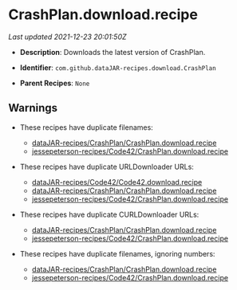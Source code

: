 # CrashPlan.download.recipe

_Last updated 2021-12-23 20:01:50Z_

- **Description**: Downloads the latest version of CrashPlan.

- **Identifier**: `com.github.dataJAR-recipes.download.CrashPlan`

- **Parent Recipes**: `None`


## Warnings

- These recipes have duplicate filenames:
    - [dataJAR-recipes/CrashPlan/CrashPlan.download.recipe](/autopkg-dupe-tracker/dataJAR-recipes/CrashPlan/CrashPlan.download.recipe)
    - [jessepeterson-recipes/Code42/CrashPlan.download.recipe](/autopkg-dupe-tracker/jessepeterson-recipes/Code42/CrashPlan.download.recipe)

- These recipes have duplicate URLDownloader URLs:
    - [dataJAR-recipes/Code42/Code42.download.recipe](/autopkg-dupe-tracker/dataJAR-recipes/Code42/Code42.download.recipe)
    - [dataJAR-recipes/CrashPlan/CrashPlan.download.recipe](/autopkg-dupe-tracker/dataJAR-recipes/CrashPlan/CrashPlan.download.recipe)
    - [jessepeterson-recipes/Code42/CrashPlan.download.recipe](/autopkg-dupe-tracker/jessepeterson-recipes/Code42/CrashPlan.download.recipe)

- These recipes have duplicate CURLDownloader URLs:
    - [dataJAR-recipes/CrashPlan/CrashPlan.download.recipe](/autopkg-dupe-tracker/dataJAR-recipes/CrashPlan/CrashPlan.download.recipe)
    - [jessepeterson-recipes/Code42/CrashPlan.download.recipe](/autopkg-dupe-tracker/jessepeterson-recipes/Code42/CrashPlan.download.recipe)

- These recipes have duplicate filenames, ignoring numbers:
    - [dataJAR-recipes/CrashPlan/CrashPlan.download.recipe](/autopkg-dupe-tracker/dataJAR-recipes/CrashPlan/CrashPlan.download.recipe)
    - [jessepeterson-recipes/Code42/CrashPlan.download.recipe](/autopkg-dupe-tracker/jessepeterson-recipes/Code42/CrashPlan.download.recipe)